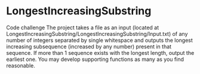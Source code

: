 # LongestIncreasingSubstring
Code challenge
The project takes a file as an input (located at LongestIncreasingSubstring/LongestIncreasingSubstring/Input.txt) of any number of integers separated by single whitespace and outputs the longest increasing subsequence (increased by any number) present in that sequence.
If more than 1 sequence exists with the longest length, output the earliest one. You may develop supporting functions as many as you find reasonable.
